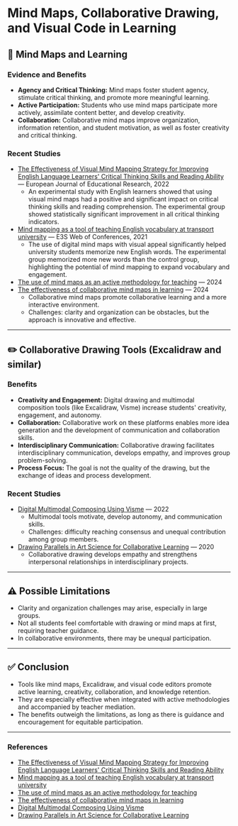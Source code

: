 # Mind Maps, Collaborative Drawing, and Visual Code in Learning

## 🧠 Mind Maps and Learning

### Evidence and Benefits
- **Agency and Critical Thinking:** Mind maps foster student agency, stimulate critical thinking, and promote more meaningful learning.
- **Active Participation:** Students who use mind maps participate more actively, assimilate content better, and develop creativity.
- **Collaboration:** Collaborative mind maps improve organization, information retention, and student motivation, as well as foster creativity and critical thinking.

### Recent Studies
- [The Effectiveness of Visual Mind Mapping Strategy for Improving English Language Learners' Critical Thinking Skills and Reading Ability](https://pdf.eu-jer.com/EU-JER_11_1_141.pdf) — European Journal of Educational Research, 2022
  - An experimental study with English learners showed that using visual mind maps had a positive and significant impact on critical thinking skills and reading comprehension. The experimental group showed statistically significant improvement in all critical thinking indicators.
- [Mind mapping as a tool of teaching English vocabulary at transport university](https://www.e3s-conferences.org/articles/e3sconf/pdf/2021/71/e3sconf_wfsdi2021_05021.pdf) — E3S Web of Conferences, 2021
  - The use of digital mind maps with visual appeal significantly helped university students memorize new English words. The experimental group memorized more new words than the control group, highlighting the potential of mind mapping to expand vocabulary and engagement.
- [The use of mind maps as an active methodology for teaching](https://ime.events/iii-cinped/pdf/46491) — 2024
- [The effectiveness of collaborative mind maps in learning](https://revistas.uece.br/index.php/redufor/article/view/13292) — 2024
  - Collaborative mind maps promote collaborative learning and a more interactive environment.
  - Challenges: clarity and organization can be obstacles, but the approach is innovative and effective.

---

## ✏️ Collaborative Drawing Tools (Excalidraw and similar)

### Benefits
- **Creativity and Engagement:** Digital drawing and multimodal composition tools (like Excalidraw, Visme) increase students' creativity, engagement, and autonomy.
- **Collaboration:** Collaborative work on these platforms enables more idea generation and the development of communication and collaboration skills.
- **Interdisciplinary Communication:** Collaborative drawing facilitates interdisciplinary communication, develops empathy, and improves group problem-solving.
- **Process Focus:** The goal is not the quality of the drawing, but the exchange of ideas and process development.

### Recent Studies
- [Digital Multimodal Composing Using Visme](https://www.ncbi.nlm.nih.gov/pmc/articles/9548306) — 2022
  - Multimodal tools motivate, develop autonomy, and communication skills.
  - Challenges: difficulty reaching consensus and unequal contribution among group members.
- [Drawing Parallels in Art Science for Collaborative Learning](https://scholarship.claremont.edu/cgi/viewcontent.cgi?article=1245&context=steam) — 2020
  - Collaborative drawing develops empathy and strengthens interpersonal relationships in interdisciplinary projects.

---

## ⚠️ Possible Limitations
- Clarity and organization challenges may arise, especially in large groups.
- Not all students feel comfortable with drawing or mind maps at first, requiring teacher guidance.
- In collaborative environments, there may be unequal participation.

---

## ✅ Conclusion
- Tools like mind maps, Excalidraw, and visual code editors promote active learning, creativity, collaboration, and knowledge retention.
- They are especially effective when integrated with active methodologies and accompanied by teacher mediation.
- The benefits outweigh the limitations, as long as there is guidance and encouragement for equitable participation.

---

### References
- [The Effectiveness of Visual Mind Mapping Strategy for Improving English Language Learners' Critical Thinking Skills and Reading Ability](https://pdf.eu-jer.com/EU-JER_11_1_141.pdf)
- [Mind mapping as a tool of teaching English vocabulary at transport university](https://www.e3s-conferences.org/articles/e3sconf/pdf/2021/71/e3sconf_wfsdi2021_05021.pdf)
- [The use of mind maps as an active methodology for teaching](https://ime.events/iii-cinped/pdf/46491)
- [The effectiveness of collaborative mind maps in learning](https://revistas.uece.br/index.php/redufor/article/view/13292)
- [Digital Multimodal Composing Using Visme](https://www.ncbi.nlm.nih.gov/pmc/articles/9548306)
- [Drawing Parallels in Art Science for Collaborative Learning](https://scholarship.claremont.edu/cgi/viewcontent.cgi?article=1245&context=steam) 